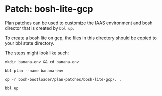 # Patch: bosh-lite-gcp

Plan patches can be used to customize the IAAS
environment and bosh director that is created by
`bbl up`.

To create a bosh lite on gcp, the files in this directory
should be copied to your bbl state directory.

The steps might look like such:

```
mkdir banana-env && cd banana-env

bbl plan --name banana-env

cp -r bosh-bootloader/plan-patches/bosh-lite-gcp/. .

bbl up
```

